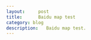 ```yaml
---
layout:     post
title:      Baidu map test
category: blog
description:   Baidu map test.
---
```



<html>

<head>
    <meta http-equiv="Content-Type" content="text/html; charset=utf-8" />
    <meta name="viewport" content="initial-scale=1.0, user-scalable=no" />
    <style type="text/css">
    body {
        width: 80%;
        height: 80%;
    }
    html {
         width: 100%;
        height: 100%;
    }
    #allmap {
        width: 100%;
        height: 100%;
        overflow: hidden;
        margin: 0;
        font-family: "微软雅黑";
    }
    </style>
    <script type="text/javascript" src="http://api.map.baidu.com/api?v=2.0&ak=15c1aa2f817abe506bc10701cf5573c6"></script>
    <title>地图展示</title>
</head>

<body>
    <div id="allmap"></div>
</body>

</html>
<script type="text/javascript">
// 百度地图API功能
var map = new BMap.Map("allmap"); // 创建Map实例
var x = 116.404;
var y = 39.915;
map.centerAndZoom(new BMap.Point(x, y), 10); // 初始化地图,设置中心点坐标和地图级别
map.addControl(new BMap.MapTypeControl()); //添加地图类型控件
map.setCurrentCity("北京"); // 设置地图显示的城市 此项是必须设置的
map.enableScrollWheelZoom(true); //开启鼠标滚轮缩放
//map.addControl(new BMap.NavigationControl());    
//map.addControl(new BMap.ScaleControl());    
map.addControl(new BMap.OverviewMapControl());    
//map.addControl(new BMap.MapTypeControl());    
var point = new BMap.Point(x, y); 
var marker = new BMap.Marker(point);        // 创建标注    
map.addOverlay(marker);                     // 将标注添加到地图中
marker.addEventListener("click", function(){    
 alert("您点击了标注");   
 map.removeOverlay(marker);     
});
marker.enableDragging();    
marker.addEventListener("dragend", function(e){    
 alert("当前位置：" + e.point.lng + ", " + e.point.lat);    
});



var opts = {    
 width : 250,     // 信息窗口 宽度    
 height: 100,     // 信息窗口 高度    
 title : "Hello"  // 信息窗口 标题   
}    
var infoWindow = new BMap.InfoWindow("World", opts);  // 创建信息窗口对象    
map.addEventListener("click", function(e){    
 alert("当前位置：" + e.point.lng + ", " + e.point.lat);  
 var opts2 = {    
 width : 250,     // 信息窗口 宽度    
 height: 100,     // 信息窗口 高度    
 title : "Heddllo"  // 信息窗口 标题   
} 
 var infoWindows = new BMap.InfoWindow("Wordld", opts2);
   map.openInfoWindow(infoWindows,e.point); 
});
map.openInfoWindow(infoWindow, map.getCenter());      // 打开信息窗口
var polyline = new BMap.Polyline([    
   new BMap.Point(x, y),    
   new BMap.Point(x+0.1, y+0.1)    
 ],    
 {strokeColor:"blue", strokeWeight:6, strokeOpacity:0.5}    
);

map.addOverlay(polyline);
function moveMap() {
    x = x + 0.1;
    y = y + 0.1;
    map.panTo(new BMap.Point(x, y));
    window.setTimeout(moveMap, 3000);
}
//moveMap();
</script>
